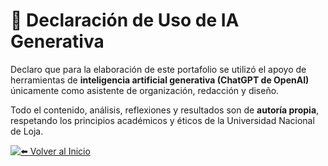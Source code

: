 # 🤖 Declaración de Uso de IA Generativa

Declaro que para la elaboración de este portafolio se utilizó el apoyo de herramientas de **inteligencia artificial generativa (ChatGPT de OpenAI)** únicamente como asistente de organización, redacción y diseño.  

Todo el contenido, análisis, reflexiones y resultados son de **autoría propia**, respetando los principios académicos y éticos de la Universidad Nacional de Loja.

<div align="left">

[![⬅️ Volver al Inicio](https://img.shields.io/badge/⬅️_Volver_al_Inicio-blue?style=for-the-badge)](../index.md)

</div>
